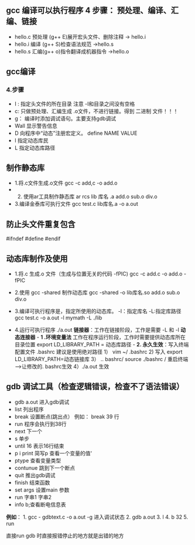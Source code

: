 ## gcc 编译可以执行程序 4 步骤： 预处理、编译、汇编、链接
- hello.c 预处理 (g++ E)展开宏头文件、删除注释 -> hello.i
- hello.i 编译 (g++ S)检查语法规范 ->hello.s
- hello.s 汇编(g++ o)指令翻译成机器指令 ->hello.o
## gcc编译
### 4.步骤
-  I : 指定头文件的所在目录  注意 -I和目录之间没有空格
- c: 只做预处理、汇编生成 .o文件，不进行链接。得到 二进制 文件！！！
- g： 编译时添加调试语句。主要支持gdb调试
- Wall  显示警告信息
- D 向程序中“动态”注册宏定义。 define NAME VALUE
- l 指定动态库民
- L 指定动态库路径


## 制作静态库
- 1.将.c文件生成.o文件
    gcc -c add,c -o add.o
- 2. 使用ar工具制作静态库
  ar rcs lib 库名 .a  add.o sub.o div.o
- 3.编译金泰库可执行文件
  gcc test.c lib库名.a -o a.out


## 防止头文件重复包含
#ifndef
#define
#endif

## 动态库制作及使用
- 1.将.c 生成.o 文件（生成与位置无关的代码 -fPIC)
      gcc -c add.c -o add.o -fPIC
- 2.使用 gcc -shared 制作动态库
    gcc -shared -o lib库名.so add.o sub.o div.o

- 3.编译可执行程序是，指定所使用的动态库。 -l：指定库名 -L:指定库路径
   gcc test.c -o a.out -l mymath -L ./lib
- 4.运行可执行程序 ./a.out
  **链接器**：工作在链接阶段，工作是需要 -L 和 -l
   **动态连接器**
               - **1 .环境变量法** 工作在程序运行阶段，工作时需要提供动态库所在目录位置
               export LD_LIBRARY_PATH = 动态库路径
               - **2. 永久生效**：写入终端配置文件 .bashrc 建议是使用绝对路径
                  1） vim ~/ .bashrc
                   2) 写入 export LD_LIBRARY_PATH=动态链接库
                  3） .. bashrc/  source ./bashrc /       重启终端  -->让修改的. bashrc生效
                 4）./a.out 生效


##  gdb 调试工具（检查逻辑错误，检查不了语法错误）

- gdb a.out  进入gdb调试
- list    列出程序
- break 设置断点(跳出点） 例如： break  39  行
- run 程序会执行到38行
- next 下一个
- s 单步
- until 16 表示16行结束
- p i  print 简写p 查看一个变量的值‘
- ptype 查看变量类型
- contunue 跳到下一个断点
- quit 推出gdb调试
- finish 结束函数
- set args  设置main 参数
- run 字串1 字串2
- info b;查看断电信息表

**例如**： 1. gcc - gdbtext.c -o a.out -g    进入调试状态
                 2. gdb a.out
                 3. l
                 4. b 32
                 5. run

直接run gdb 时直接报错停止的地方就是出错的地方










